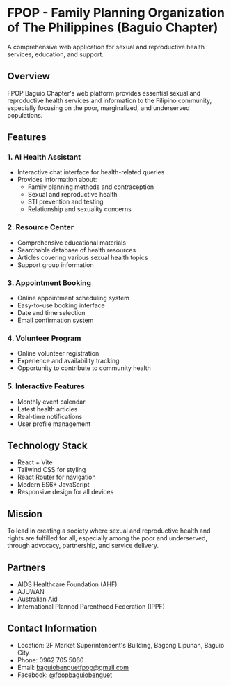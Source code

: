 # FPOP - Family Planning Organization of The Philippines (Baguio Chapter)

A comprehensive web application for sexual and reproductive health services, education, and support.

## Overview

FPOP Baguio Chapter's web platform provides essential sexual and reproductive health services and information to the Filipino community, especially focusing on the poor, marginalized, and underserved populations.

## Features

### 1. AI Health Assistant
- Interactive chat interface for health-related queries
- Provides information about:
  - Family planning methods and contraception
  - Sexual and reproductive health
  - STI prevention and testing
  - Relationship and sexuality concerns

### 2. Resource Center
- Comprehensive educational materials
- Searchable database of health resources
- Articles covering various sexual health topics
- Support group information

### 3. Appointment Booking
- Online appointment scheduling system
- Easy-to-use booking interface
- Date and time selection
- Email confirmation system

### 4. Volunteer Program
- Online volunteer registration
- Experience and availability tracking
- Opportunity to contribute to community health

### 5. Interactive Features
- Monthly event calendar
- Latest health articles
- Real-time notifications
- User profile management

## Technology Stack

- React + Vite
- Tailwind CSS for styling
- React Router for navigation
- Modern ES6+ JavaScript
- Responsive design for all devices

## Mission

To lead in creating a society where sexual and reproductive health and rights are fulfilled for all, especially among the poor and underserved, through advocacy, partnership, and service delivery.

## Partners

- AIDS Healthcare Foundation (AHF)
- AJUWAN
- Australian Aid
- International Planned Parenthood Federation (IPPF)

## Contact Information

- Location: 2F Market Superintendent's Building, Bagong Lipunan, Baguio City
- Phone: 0962 705 5060
- Email: baguiobenguetfpop@gmail.com
- Facebook: [@fpopbaguiobenguet](https://www.facebook.com/fpopbaguiobenguet)